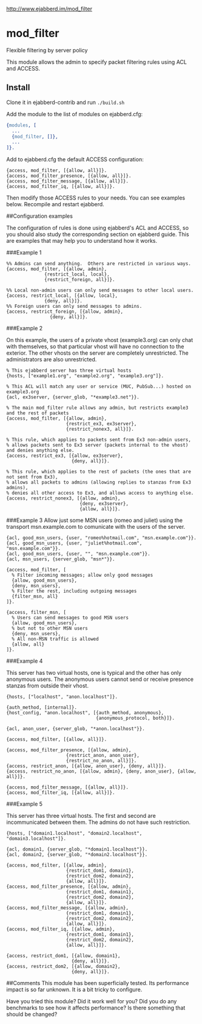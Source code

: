 http://www.ejabberd.im/mod_filter

mod_filter
==========

Flexible filtering by server policy

This module allows the admin to specify packet filtering rules using ACL and ACCESS.

## Install

Clone it in ejabberd-contrib and run `./build.sh`

Add the module to the list of modules on ejabberd.cfg:
```erlang
{modules, [
  ...
  {mod_filter, []},
  ...
]}.
```
Add to ejabberd.cfg the default ACCESS configuration:
```
{access, mod_filter, [{allow, all}]}.
{access, mod_filter_presence, [{allow, all}]}.
{access, mod_filter_message, [{allow, all}]}.
{access, mod_filter_iq, [{allow, all}]}.
```
Then modify those ACCESS rules to your needs. You can see examples below.
Recompile and restart ejabberd.

##Configuration examples

The configuration of rules is done using ejabberd's ACL and ACCESS, so you should also study the corresponding section on ejabberd guide. This are examples that may help you to understand how it works.

###Example 1
```
%% Admins can send anything.  Others are restricted in various ways.
{access, mod_filter, [{allow, admin},
 		      {restrict_local, local},
 		      {restrict_foreign, all}]}.

%% Local non-admin users can only send messages to other local users.
{access, restrict_local, [{allow, local},
			  {deny, all}]}.
%% Foreign users can only send messages to admins.
{access, restrict_foreign, [{allow, admin},
 			    {deny, all}]}.
```
###Example 2

On this example, the users of a private vhost (example3.org) can only chat with themselves, so that particular vhost will have no connection to the exterior. The other vhosts on the server are completely unrestricted. The administrators are also unrestricted.
```
% This ejabberd server has three virtual hosts
{hosts, ["example1.org", "example2.org", "example3.org"]}.

% This ACL will match any user or service (MUC, PubSub...) hosted on example3.org
{acl, ex3server, {server_glob, "*example3.net"}}.

% The main mod_filter rule allows any admin, but restricts example3 and the rest of packets
{access, mod_filter, [{allow, admin},
                      {restrict_ex3, ex3server},
                      {restrict_nonex3, all}]}.

% This rule, which applies to packets sent from Ex3 non-admin users,
% allows packets sent to Ex3 server (packets internal to the vhost) and denies anything else.
{access, restrict_ex3, [{allow, ex3server},
                        {deny, all}]}.

% This rule, which applies to the rest of packets (the ones that are not sent from Ex3),
% allows all packets to admins (allowing replies to stanzas from Ex3 admins),
% denies all other access to Ex3, and allows access to anything else.
{access, restrict_nonex3, [{allow, admin},
                           {deny, ex3server},
                           {allow, all}]}.
```
###Example 3
Allow just some MSN users (romeo and juliet) using the transport msn.example.com to comunicate with the users of the server.
```
{acl, good_msn_users, {user, "romeo%hotmail.com", "msn.example.com"}}.
{acl, good_msn_users, {user, "juliet%hotmail.com", "msn.example.com"}}.
{acl, good_msn_users, {user, "", "msn.example.com"}}.
{acl, msn_users, {server_glob, "msn*"}}.

{access, mod_filter, [
  % Filter incoming messages; allow only good messages
  {allow, good_msn_users},
  {deny, msn_users},
  % Filter the rest, including outgoing messages
  {filter_msn, all}
]}.

{access, filter_msn, [
  % Users can send messages to good MSN users
  {allow, good_msn_users},
  % but not to other MSN users
  {deny, msn_users},
  % All non-MSN traffic is allowed
  {allow, all}
]}.
```

###Example 4

This server has two virtual hosts, one is typical and the other has only anonymous users. The anonymous users cannot send or receive presence stanzas from outside their vhost.
```
{hosts, ["localhost", "anon.localhost"]}.

{auth_method, [internal]}.
{host_config, "anon.localhost", [{auth_method, anonymous},
                                 {anonymous_protocol, both}]}.

{acl, anon_user, {server_glob, "*anon.localhost"}}.

{access, mod_filter, [{allow, all}]}.

{access, mod_filter_presence, [{allow, admin},
                      {restrict_anon, anon_user},
                      {restrict_no_anon, all}]}.
{access, restrict_anon, [{allow, anon_user}, {deny, all}]}.
{access, restrict_no_anon, [{allow, admin}, {deny, anon_user}, {allow, all}]}.

{access, mod_filter_message, [{allow, all}]}.
{access, mod_filter_iq, [{allow, all}]}.
```
###Example 5

This server has three virtual hosts. The first and second are incommunicated between them. The admins do not have such restriction.
```
{hosts, ["domain1.localhost", "domain2.localhost", "domain3.localhost"]}.

{acl, domain1, {server_glob, "*domain1.localhost"}}.
{acl, domain2, {server_glob, "*domain2.localhost"}}.

{access, mod_filter, [{allow, admin},
                      {restrict_dom1, domain1},
                      {restrict_dom2, domain2},
                      {allow, all}]}.
{access, mod_filter_presence, [{allow, admin},
                      {restrict_dom1, domain1},
                      {restrict_dom2, domain2},
                      {allow, all}]}.
{access, mod_filter_message, [{allow, admin},
                      {restrict_dom1, domain1},
                      {restrict_dom2, domain2},
                      {allow, all}]}.
{access, mod_filter_iq, [{allow, admin},
                      {restrict_dom1, domain1},
                      {restrict_dom2, domain2},
                      {allow, all}]}.

{access, restrict_dom1, [{allow, domain1},
                        {deny, all}]}.
{access, restrict_dom2, [{allow, domain2},
                        {deny, all}]}.
```

##Comments
This module has been superficially tested. Its performance impact is so far unknown. It is a bit tricky to configure.

Have you tried this module? Did it work well for you? Did you do any benchmarks to see how it affects performance? Is there something that should be changed?

